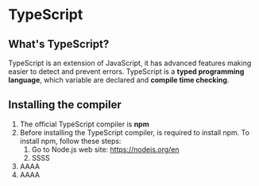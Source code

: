 # TypeScript

## What's TypeScript?
TypeScript is an extension of JavaScript, it has advanced features making easier to detect and prevent errors. TypeScript is a **typed programming language**, which variable are declared and **compile time checking**.

## Installing the compiler

1. The official TypeScript compiler is **npm**
2. Before installing the TypeScript compiler, is required to install npm. To install npm, follow these steps:
    1. Go to Node.js web site: https://nodejs.org/en
    2. SSSS
3. AAAA
4. AAAA

<!--
# TypeScript
## Installing the compiler
### Installing the TypeScript compiler
----------------------------------------------

# TypeScript
## What's TypeScript?
## Installing the compiler
-->